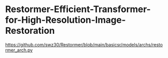 # Restormer-Efficient-Transformer-for-High-Resolution-Image-Restoration
https://github.com/swz30/Restormer/blob/main/basicsr/models/archs/restormer_arch.py
